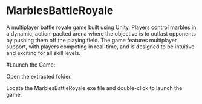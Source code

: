 # MarblesBattleRoyale
A multiplayer battle royale game built using Unity. Players control marbles in a dynamic, action-packed arena where the objective is to outlast opponents by pushing them off the playing field. The game features multiplayer support, with players competing in real-time, and is designed to be intuitive and exciting for all skill levels.

#Launch the Game:

Open the extracted folder.

Locate the MarblesBattleRoyale.exe file and double-click to launch the game.


